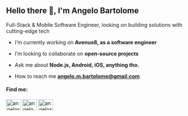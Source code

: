 <h2>Hello there 👋, I'm Angelo Bartolome</h2>
Full-Stack & Mobile Software Engineer, looking on building solutions with cutting-edge tech

- I’m currently working on **Avenue8, as a software engineer**

- I’m looking to collaborate on **open-source projects**

- Ask me about **Node.js, Android, iOS, anything tho.**

- How to reach me **angelo.m.bartolome@gmail.com**

<h4 align="left">Find me:</h4>
<p align="left">
<a href="https://twitter.com/angelosmb7" target="blank"><img align="center" src="https://raw.githubusercontent.com/rahuldkjain/github-profile-readme-generator/master/src/images/icons/Social/twitter.svg" alt="angelosmb7" height="30" width="40" /></a>
<a href="https://linkedin.com/in/angelombartolome" target="blank"><img align="center" src="https://raw.githubusercontent.com/rahuldkjain/github-profile-readme-generator/master/src/images/icons/Social/linked-in-alt.svg" alt="angelombartolome" height="30" width="40" /></a>
<a href="https://instagram.com/angelosmb" target="blank"><img align="center" src="https://raw.githubusercontent.com/rahuldkjain/github-profile-readme-generator/master/src/images/icons/Social/instagram.svg" alt="angelosmb" height="30" width="40" /></a>
</p>
